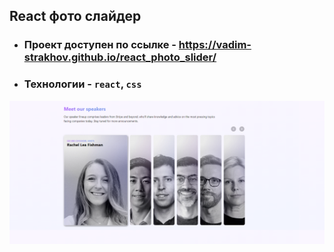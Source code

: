 ## React фото слайдер

 - ### Проект доступен по ссылке - https://vadim-strakhov.github.io/react_photo_slider/
 - ### Технологии - `react`, `css`

![](react_photo_slider.png)
